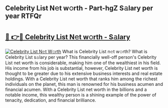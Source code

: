 ## Celebrity List N𝚎t w𝚘rth - Part-hgZ S𝚊lary per year RTFQr

# <h2><a href="http://gc1ksac.nevu.top/?p=Celebrity+List">🔗 👉🔴 Celebrity List N𝚎t w𝚘rth - S𝚊lary</a></h2>

[![Celebrity List N𝚎t W𝚘rth](https://i.imgur.com/Oavwk0R.jpeg)](http://gc1ksac.nevu.top/?p=Celebrity+List)
What is Celebrity List n𝚎t w𝚘rth? What is Celebrity List s𝚊lary per year?
This financially well-off person's Celebrity List net worth is considerable, making him one of the wealthiest in his field. His income from his job is substantial, however, Celebrity List net worth is thought to be greater due to his extensive business interests and real estate holdings. With a Celebrity List net worth that ranks him among the richest individuals on the planet, this man is renowned for his business acumen and financial acumen. With a Celebrity List net worth in the billions and a notable income, this wealthy person is a shining example of the power of tenacity, dedication, and financial brilliance.
